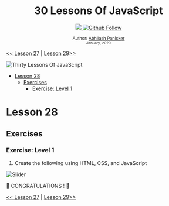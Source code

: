 <div align="center">
  <h1> 30 Lessons Of JavaScript</h1>
  <a class="header-badge" target="_blank" href="https://www.linkedin.com/in/abhilash-panicker-68952b159/">
  <img src="https://img.shields.io/badge/style--5eba00.svg?label=LinkedIn&logo=linkedin&style=social">
  </a>
  <a class="header-badge" target="_blank" href="https://github.com/abpanic/">
  <img alt="Github Follow" src="https://img.shields.io/github/followers/abpanic?style=social">
  </a>

<sub>Author:
<a href="https://www.linkedin.com/in/abhilash-panicker-68952b159/" target="_blank">Abhilash Panicker</a><br>
<small> January, 2020</small>
</sub>

</div>

[<< Lesson 27](../27_Lesson_Mini_project_portfolio/27_Lesson_mini_project_portfolio.md) | [Lesson 29>>](../29_Lesson_Mini_project_animating_characters/29_Lesson_mini_project_animating_characters.md)

![Thirty Lessons Of JavaScript](../images/banners/Lesson_1_28.png)

- [Lesson 28](#Lesson-28)
  - [Exercises](#exercises)
    - [Exercise: Level 1](#exercise-level-1)

# Lesson 28

## Exercises

### Exercise: Level 1

1. Create the following using HTML, CSS, and JavaScript

![Slider](./../images/projects/dom_mini_project_leaderboard_Lesson_8.1.gif)

🎉 CONGRATULATIONS ! 🎉

[<< Lesson 27](../27_Lesson_Mini_project_portfolio/27_Lesson_mini_project_portfolio.md) | [Lesson 29>>](../29_Lesson_Mini_project_animating_characters/29_Lesson_mini_project_animating_characters.md)